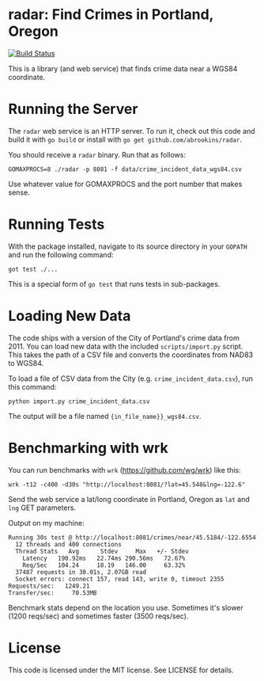 # radar: Find Crimes in Portland, Oregon

[![Build Status](https://travis-ci.org/abrookins/radar.png)](https://travis-ci.org/abrookins/radar)

This is a library (and web service) that finds crime data near a WGS84
coordinate.

# Running the Server

The `radar` web service is an HTTP server. To run it, check out this code and
build it with `go build` or install with `go get github.com/abrookins/radar`.

You should receive a `radar` binary. Run that as follows:

	GOMAXPROCS=8 ./radar -p 8081 -f data/crime_incident_data_wgs84.csv

Use whatever value for GOMAXPROCS and the port number that makes sense.

# Running Tests

With the package installed, navigate to its source directory in your `GOPATH`
and run the following command:

    got test ./...

This is a special form of `go test` that runs tests in sub-packages.

# Loading New Data

The code ships with a version of the City of Portland's crime data from 2011.
You can load new data with the included `scripts/import.py` script. This takes
the path of a CSV file and converts the coordinates from NAD83 to WGS84.

To load a file of CSV data from the City (e.g. `crime_incident_data.csv`), run
this command:

    python import.py crime_incident_data.csv

The output will be a file named `{in_file_name}}_wgs84.csv`.

# Benchmarking with wrk

You can run benchmarks with `wrk` (https://github.com/wg/wrk) like this:

    wrk -t12 -c400 -d30s "http://localhost:8081/?lat=45.548&lng=-122.6"

Send the web service a lat/long coordinate in Portland, Oregon as `lat` and
`lng` GET parameters.

Output on my machine:

    Running 30s test @ http://localhost:8081/crimes/near/45.5184/-122.6554
      12 threads and 400 connections
      Thread Stats   Avg      Stdev     Max   +/- Stdev
        Latency   190.92ms   22.74ms 290.56ms   72.67%
        Req/Sec   104.24     18.19   146.00     63.32%
      37487 requests in 30.01s, 2.07GB read
      Socket errors: connect 157, read 143, write 0, timeout 2355
    Requests/sec:   1249.21
    Transfer/sec:     70.53MB
    
Benchmark stats depend on the location you use. Sometimes it's slower (1200
reqs/sec) and sometimes faster (3500 reqs/sec).

# License

This code is licensed under the MIT license. See LICENSE for details.


